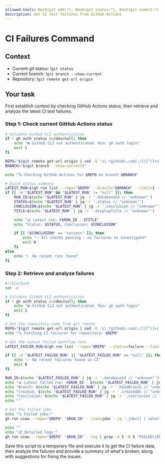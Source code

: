 ```yaml
---
allowed-tools: Bash(git add:*), Bash(git status:*), Bash(git commit:*), Bash(*)
description: Get CI test failures from GitHub Actions
---
```


# CI Failures Command

## Context

- Current git status: !`git status`
- Current branch: !`git branch --show-current`
- Repository: !`git remote get-url origin`

## Your task

First establish context by checking GitHub Actions status, then retrieve and analyze the latest CI test failures.

### Step 1: Check current GitHub Actions status

```bash
# Validate GitHub CLI authentication
if ! gh auth status &>/dev/null; then
    echo "❌ GitHub CLI not authenticated. Run: gh auth login"
    exit 1
fi

REPO="$(git remote get-url origin | sed -E 's|.*github\.com[:/]([^/]+/[^/]+)(\.git)?$|\1|')"
BRANCH="$(git branch --show-current)"

echo "🔍 Checking GitHub Actions for $REPO on branch $BRANCH"

# Quick status summary
LATEST_RUN=$(gh run list --repo="$REPO" --branch="$BRANCH" --limit=1 --json=databaseId,status,conclusion,displayTitle --jq '.[0] // empty')
if [[ -n "$LATEST_RUN" && "$LATEST_RUN" != "null" ]]; then
    RUN_ID=$(echo "$LATEST_RUN" | jq -r '.databaseId // "unknown"')
    STATUS=$(echo "$LATEST_RUN" | jq -r '.status // "unknown"')
    CONCLUSION=$(echo "$LATEST_RUN" | jq -r '.conclusion // "unknown"')
    TITLE=$(echo "$LATEST_RUN" | jq -r '.displayTitle // "unknown"')

    echo "📊 Latest run: #$RUN_ID - $TITLE"
    echo "Status: $STATUS, Conclusion: $CONCLUSION"

    if [[ "$CONCLUSION" == "success" ]]; then
        echo "✅ All checks passing - no failures to investigate"
        exit 0
    fi
else
    echo "ℹ️  No recent runs found"
fi
```

### Step 2: Retrieve and analyze failures

```bash
#!/bin/bash
set -e

# Validate GitHub CLI authentication
if ! gh auth status &>/dev/null; then
    echo "❌ GitHub CLI not authenticated. Run: gh auth login"
    exit 1
fi

# Get the repository name from git remote
REPO="$(git remote get-url origin | sed -E 's|.*github\.com[:/]([^/]+/[^/]+)(\.git)?$|\1|')"
echo "🔍 Fetching CI failures for repository: $REPO"

# Get the latest failed workflow runs
LATEST_FAILED_RUN=$(gh run list --repo="$REPO" --status=failure --limit=1 --json=databaseId,displayTitle,headBranch,createdAt,conclusion --jq '.[0] // empty')

if [[ -z "$LATEST_FAILED_RUN" || "$LATEST_FAILED_RUN" == "null" ]]; then
    echo "✅ No recent failures found in CI"
    exit 0
fi

RUN_ID=$(echo "$LATEST_FAILED_RUN" | jq -r '.databaseId // "unknown"')
echo "📊 Latest failed run: #$RUN_ID - $(echo "$LATEST_FAILED_RUN" | jq -r '.displayTitle // "unknown"')"
echo "Branch: $(echo "$LATEST_FAILED_RUN" | jq -r '.headBranch // "unknown"')"
echo "Created: $(echo "$LATEST_FAILED_RUN" | jq -r '.createdAt // "unknown"')"
echo "Conclusion: $(echo "$LATEST_FAILED_RUN" | jq -r '.conclusion // "unknown"')"
echo ""

# Get the failed jobs
echo "🔍 Failed jobs:"
gh run view --repo="$REPO" "$RUN_ID" --json=jobs --jq '.jobs[] | select(.conclusion=="failure") | {name: .name, conclusion: .conclusion, steps: [.steps[] | select(.conclusion=="failure") | {name: .name, conclusion: .conclusion, number: .number}]}' | jq -r '.name + ": " + (.steps | map(.name + " (step " + (.number | tostring) + ")") | join(", "))' || echo "Unable to retrieve detailed job information"

echo ""
echo "📋 Detailed logs:"
gh run view --repo="$REPO" "$RUN_ID" --log | grep -A 5 -B 5 "FAILED\|ERROR\|AssertionError\|failed" | head -50 || echo "No specific error patterns found in logs"
```

Save this script to a temporary file and execute it to get the CI failure data, then analyze the failures and provide a summary of what's broken, along with suggestions for fixing the issues.
